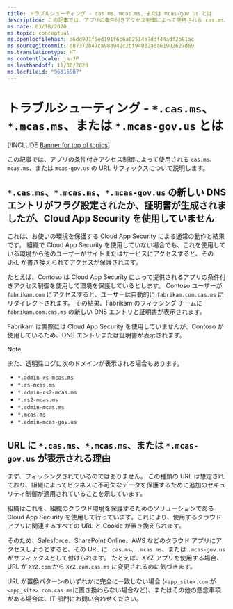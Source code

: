 ```yaml
---
title: トラブルシューティング - cas.ms、mcas.ms、または mcas-gov.us とは
description: この記事では、アプリの条件付きアクセス制御によって使用される cas.ms、mcas.ms、または mcas-gov.us の URL サフィックスについて説明します。
ms.date: 03/18/2020
ms.topic: conceptual
ms.openlocfilehash: a6dd901f5ed191f6c6a02514a7ddf44adf2b81ac
ms.sourcegitcommit: d87372b47ca98e942c2bf94032a6a61902627d69
ms.translationtype: HT
ms.contentlocale: ja-JP
ms.lasthandoff: 11/30/2020
ms.locfileid: "96315907"
---
```

# <a name="troubleshooting---what-is-casms-mcasms-or-mcas-govus"></a>トラブルシューティング - `*.cas.ms`、`*.mcas.ms`、または `*.mcas-gov.us` とは

[!INCLUDE [Banner for top of topics](includes/banner.md)]

この記事では、アプリの条件付きアクセス制御によって使用される `cas.ms`、`mcas.ms`、または `mcas-gov.us` の URL サフィックスについて説明します。

## <a name="our-system-flagged-a-new-dns-entry-or-generated-certificate-for-casms-mcasms-or-mcas-govus-but-we-dont-use-cloud-app-security"></a>`*.cas.ms`、`*.mcas.ms`、`*.mcas-gov.us` の新しい DNS エントリがフラグ設定されたか、証明書が生成されましたが、Cloud App Security を使用していません

これは、お使いの環境を保護する Cloud App Security による通常の動作と結果です。 組織で Cloud App Security を使用していない場合でも、これを使用している環境から他のユーザーがサイトまたはサービスにアクセスすると、その URL が書き換えられてアクセスが保護されます。

たとえば、Contoso は Cloud App Security によって提供されるアプリの条件付きアクセス制御を使用して環境を保護しているとします。 Contoso ユーザーが `fabrikam.com` にアクセスすると、ユーザーは自動的に `fabrikam.com.cas.ms` にリダイレクトされます。 その結果、Fabrikam のフィッシング チームに `fabrikam.com.cas.ms` の新しい DNS エントリと証明書が表示されます。

Fabrikam は実際には Cloud App Security を使用していませんが、Contoso が使用しているため、DNS エントリまたは証明書が表示されます。

> [!NOTE]
> また、透明性ログに次のドメインが表示される場合もあります。
>
> - `*.admin-rs-mcas.ms`
> - `*.rs-mcas.ms`
> - `*.admin-rs2-mcas.ms`
> - `*.rs2-mcas.ms`
> - `*.admin-mcas.ms`
> - `*.mcas.ms`
> - `*.admin-mcas-gov.us`

## <a name="heres-why-you-see-casms-mcasms-or-mcas-govus-in-your-url"></a>URL に `*.cas.ms`、`*.mcas.ms`、または `*.mcas-gov.us` が表示される理由

まず、フィッシングされているのではありません。 この種類の URL は想定されており、組織によってビジネスに不可欠なデータを保護するために追加のセキュリティ制御が適用されていることを示しています。

組織はこれを、組織のクラウド環境を保護するためのソリューションである Cloud App Security を使用して行っています。これにより、使用するクラウド アプリに関連するすべての URL と Cookie が置き換えられます。

そのため、Salesforce、SharePoint Online、AWS などのクラウド アプリにアクセスしようとすると、その URL に `.cas.ms`、`.mcas.ms`、または `.mcas-gov.us`がサフィックスとして付けられます。 たとえば、XYZ アプリを使用する場合、URL が `XYZ.com` から `XYZ.com.cas.ms` に変更されるのに気づきます。

URL が置換パターンのいずれかに完全に一致しない場合 (`<app_site>.com` が `<app_site>.com.cas.ms`に置き換わらない場合など)、またはその他の懸念事項がある場合は、IT 部門にお問い合わせください。
